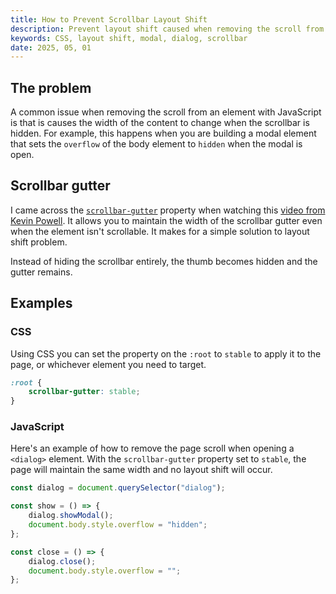 ```yaml
---
title: How to Prevent Scrollbar Layout Shift
description: Prevent layout shift caused when removing the scroll from an element with the CSS scrollbar-gutter property.
keywords: CSS, layout shift, modal, dialog, scrollbar
date: 2025, 05, 01
---
```


## The problem

A common issue when removing the scroll from an element with JavaScript is that is causes the width of the content to change when the scrollbar is hidden. For example, this happens when you are building a modal element that sets the `overflow` of the body element to `hidden` when the modal is open.

## Scrollbar gutter

I came across the [`scrollbar-gutter`](https://developer.mozilla.org/en-US/docs/Web/CSS/scrollbar-gutter) property when watching this [video from Kevin Powell](https://youtu.be/jSCgZqoebsM?si=399Yv2GrOIlf_y9G). It allows you to maintain the width of the scrollbar gutter even when the element isn't scrollable. It makes for a simple solution to layout shift problem.

Instead of hiding the scrollbar entirely, the thumb becomes hidden and the gutter remains.

## Examples

### CSS

Using CSS you can set the property on the `:root` to `stable` to apply it to the page, or whichever element you need to target.

```css
:root {
	scrollbar-gutter: stable;
}
```

### JavaScript

Here's an example of how to remove the page scroll when opening a `<dialog>` element. With the `scrollbar-gutter` property set to `stable`, the page will maintain the same width and no layout shift will occur.

```js
const dialog = document.querySelector("dialog");

const show = () => {
	dialog.showModal();
	document.body.style.overflow = "hidden";
};

const close = () => {
	dialog.close();
	document.body.style.overflow = "";
};
```
